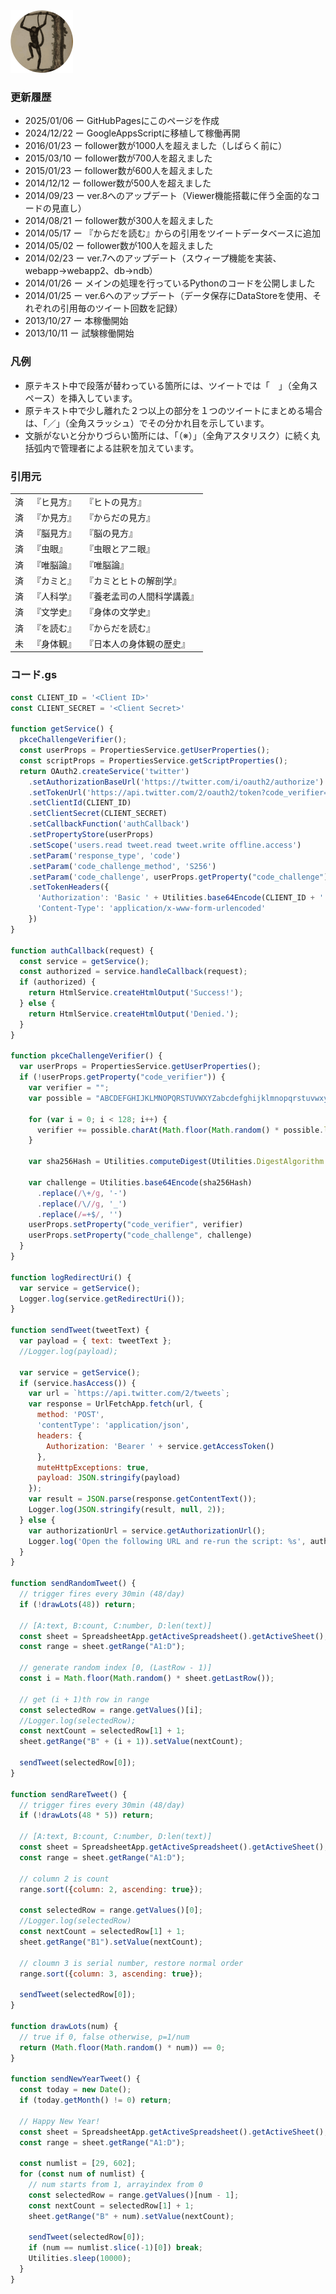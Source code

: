 <img src="/images/yoro_bot_400x400.png" alt="yoro_bot icon image" width="100" height="100" />

### 更新履歴

- 2025/01/06 ー GitHubPagesにこのページを作成
- 2024/12/22 ー GoogleAppsScriptに移植して稼働再開
- 2016/01/23 ー follower数が1000人を超えました（しばらく前に）
- 2015/03/10 ー follower数が700人を超えました
- 2015/01/23 ー follower数が600人を超えました
- 2014/12/12 ー follower数が500人を超えました
- 2014/09/23 ー ver.8へのアップデート（Viewer機能搭載に伴う全面的なコードの見直し）
- 2014/08/21 ー follower数が300人を超えました
- 2014/05/17 ー 『からだを読む』からの引用をツイートデータベースに追加
- 2014/05/02 ー follower数が100人を超えました
- 2014/02/23 ー ver.7へのアップデート（スウィープ機能を実装、webapp→webapp2、db→ndb）
- 2014/01/26 ー メインの処理を行っているPythonのコードを公開しました
- 2014/01/25 ー ver.6へのアップデート（データ保存にDataStoreを使用、それぞれの引用毎のツイート回数を記録）
- 2013/10/27 ー 本稼働開始
- 2013/10/11 ー 試験稼働開始

### 凡例

- 原テキスト中で段落が替わっている箇所には、ツイートでは「　」（全角スペース）を挿入しています。
- 原テキスト中で少し離れた２つ以上の部分を１つのツイートにまとめる場合は、「／」（全角スラッシュ）でその分かれ目を示しています。
- 文脈がないと分かりづらい箇所には、「（※）」（全角アスタリスク）に続く丸括弧内で管理者による註釈を加えています。

### 引用元

|   |   |   |
|---|---|---|
|済|『ヒ見方』|『ヒトの見方』|
|済|『か見方』|『からだの見方』|
|済|『脳見方』|『脳の見方』|
|済|『虫眼』|『虫眼とアニ眼』|
|済|『唯脳論』|『唯脳論』|
|済|『カミと』|『カミとヒトの解剖学』|
|済|『人科学』|『養老孟司の人間科学講義』|
|済|『文学史』|『身体の文学史』|
|済|『を読む』|『からだを読む』|
|未|『身体観』|『日本人の身体観の歴史』|

### コード.gs

```javascript
const CLIENT_ID = '<Client ID>'
const CLIENT_SECRET = '<Client Secret>'

function getService() {
  pkceChallengeVerifier();
  const userProps = PropertiesService.getUserProperties();
  const scriptProps = PropertiesService.getScriptProperties();
  return OAuth2.createService('twitter')
    .setAuthorizationBaseUrl('https://twitter.com/i/oauth2/authorize')
    .setTokenUrl('https://api.twitter.com/2/oauth2/token?code_verifier=' + userProps.getProperty("code_verifier"))
    .setClientId(CLIENT_ID)
    .setClientSecret(CLIENT_SECRET)
    .setCallbackFunction('authCallback')
    .setPropertyStore(userProps)
    .setScope('users.read tweet.read tweet.write offline.access')
    .setParam('response_type', 'code')
    .setParam('code_challenge_method', 'S256')
    .setParam('code_challenge', userProps.getProperty("code_challenge"))
    .setTokenHeaders({
      'Authorization': 'Basic ' + Utilities.base64Encode(CLIENT_ID + ':' + CLIENT_SECRET),
      'Content-Type': 'application/x-www-form-urlencoded'
    })
}

function authCallback(request) {
  const service = getService();
  const authorized = service.handleCallback(request);
  if (authorized) {
    return HtmlService.createHtmlOutput('Success!');
  } else {
    return HtmlService.createHtmlOutput('Denied.');
  }
}

function pkceChallengeVerifier() {
  var userProps = PropertiesService.getUserProperties();
  if (!userProps.getProperty("code_verifier")) {
    var verifier = "";
    var possible = "ABCDEFGHIJKLMNOPQRSTUVWXYZabcdefghijklmnopqrstuvwxyz0123456789-._~";

    for (var i = 0; i < 128; i++) {
      verifier += possible.charAt(Math.floor(Math.random() * possible.length));
    }

    var sha256Hash = Utilities.computeDigest(Utilities.DigestAlgorithm.SHA_256, verifier)

    var challenge = Utilities.base64Encode(sha256Hash)
      .replace(/\+/g, '-')
      .replace(/\//g, '_')
      .replace(/=+$/, '')
    userProps.setProperty("code_verifier", verifier)
    userProps.setProperty("code_challenge", challenge)
  }
}

function logRedirectUri() {
  var service = getService();
  Logger.log(service.getRedirectUri());
}

function sendTweet(tweetText) {
  var payload = { text: tweetText };
  //Logger.log(payload);

  var service = getService();
  if (service.hasAccess()) {
    var url = `https://api.twitter.com/2/tweets`;
    var response = UrlFetchApp.fetch(url, {
      method: 'POST',
      'contentType': 'application/json',
      headers: {
        Authorization: 'Bearer ' + service.getAccessToken()
      },
      muteHttpExceptions: true,
      payload: JSON.stringify(payload)
    });
    var result = JSON.parse(response.getContentText());
    Logger.log(JSON.stringify(result, null, 2));
  } else {
    var authorizationUrl = service.getAuthorizationUrl();
    Logger.log('Open the following URL and re-run the script: %s', authorizationUrl);
  }
}

function sendRandomTweet() {
  // trigger fires every 30min (48/day)
  if (!drawLots(48)) return;

  // [A:text, B:count, C:number, D:len(text)]
  const sheet = SpreadsheetApp.getActiveSpreadsheet().getActiveSheet();
  const range = sheet.getRange("A1:D");

  // generate random index [0, (LastRow - 1)]
  const i = Math.floor(Math.random() * sheet.getLastRow());

  // get (i + 1)th row in range
  const selectedRow = range.getValues()[i];
  //Logger.log(selectedRow);
  const nextCount = selectedRow[1] + 1;
  sheet.getRange("B" + (i + 1)).setValue(nextCount);

  sendTweet(selectedRow[0]);
}

function sendRareTweet() {
  // trigger fires every 30min (48/day)
  if (!drawLots(48 * 5)) return;

  // [A:text, B:count, C:number, D:len(text)]
  const sheet = SpreadsheetApp.getActiveSpreadsheet().getActiveSheet();
  const range = sheet.getRange("A1:D");

  // column 2 is count
  range.sort({column: 2, ascending: true});

  const selectedRow = range.getValues()[0];
  //Logger.log(selectedRow)
  const nextCount = selectedRow[1] + 1;
  sheet.getRange("B1").setValue(nextCount);

  // cloumn 3 is serial number, restore normal order
  range.sort({column: 3, ascending: true});
  
  sendTweet(selectedRow[0]);
}

function drawLots(num) {
  // true if 0, false otherwise, p=1/num
  return (Math.floor(Math.random() * num)) == 0;
}

function sendNewYearTweet() {
  const today = new Date();
  if (today.getMonth() != 0) return;

  // Happy New Year!
  const sheet = SpreadsheetApp.getActiveSpreadsheet().getActiveSheet();
  const range = sheet.getRange("A1:D");

  const numlist = [29, 602];
  for (const num of numlist) {
    // num starts from 1, arrayindex from 0
    const selectedRow = range.getValues()[num - 1];
    const nextCount = selectedRow[1] + 1;
    sheet.getRange("B" + num).setValue(nextCount);

    sendTweet(selectedRow[0]);
    if (num == numlist.slice(-1)[0]) break;
    Utilities.sleep(10000);
  }
}
```
